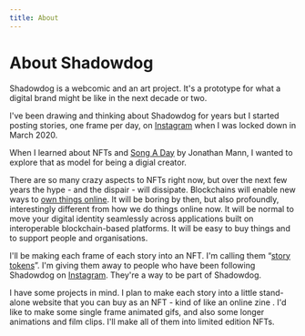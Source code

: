```yaml
---
title: About
---
```


# About Shadowdog

Shadowdog is a webcomic and an art project. It's a prototype for what a digital brand might be like in the next decade or two.

I've been drawing and thinking about Shadowdog for years but I started posting stories, one frame per day, on [Instagram](https://www.instagram.com/p/B-S21AgHzGJ/) when I was locked down in March 2020.

When I learned about NFTs and [Song A Day](https://songaday.world/) by Jonathan Mann, I wanted to explore that as model for being a digial creator.

There are so many crazy aspects to NFTs right now, but over the next few years the hype - and the dispair - will dissipate. Blockchains will enable new ways to [own things online](https://variant.mirror.xyz/T8kdtZRIgy_srXB5B06L8vBqFHYlEBcv6ae2zR6Y_eo). It will be boring by then, but also profoundly, interestingly different from how we do things online now. It will be normal to move your digital identity seamlessly across applications built on interoperable blockchain-based platforms. It will be easy to buy things and to support people and organisations.

I'll be making each frame of each story into an NFT. I'm calling them “[story tokens](/story-tokens)”. I'm giving them away to people who have been following Shadowdog on [Instagram](https://www.instagram.com/shadowdog.world/). They're a way to be part of Shadowdog.

I have some projects in mind. I plan to make each story into a little stand-alone website that you can buy as an NFT - kind of like an online zine . I'd like to make some single frame animated gifs, and also some longer animations and film clips. I'll make all of them into limited edition NFTs.
